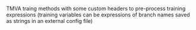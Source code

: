 TMVA traing methods with some custom headers to pre-process training expressions
(training variables can be expressions of branch names saved as strings in an external config file)
